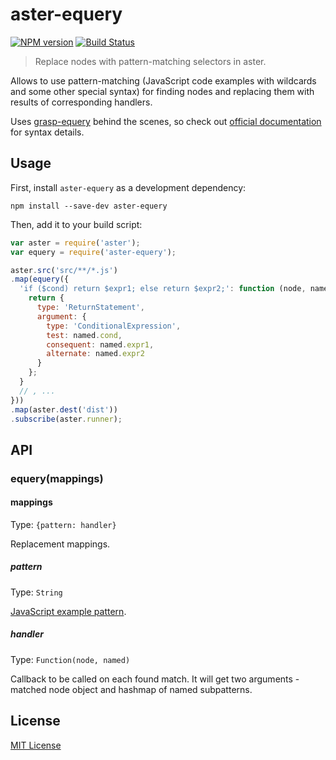 # aster-equery
[![NPM version][npm-image]][npm-url]
[![Build Status][travis-image]][travis-url]

> Replace nodes with pattern-matching selectors in aster.

Allows to use pattern-matching (JavaScript code examples with wildcards and some other special syntax) for finding nodes and replacing them with results of corresponding handlers.

Uses [grasp-equery](https://npmjs.org/package/grasp-equery) behind the scenes, so check out [official documentation](http://graspjs.com/docs/equery/) for syntax details.

## Usage

First, install `aster-equery` as a development dependency:

```shell
npm install --save-dev aster-equery
```

Then, add it to your build script:

```javascript
var aster = require('aster');
var equery = require('aster-equery');

aster.src('src/**/*.js')
.map(equery({
  'if ($cond) return $expr1; else return $expr2;': function (node, named) {
    return {
      type: 'ReturnStatement',
      argument: {
        type: 'ConditionalExpression',
        test: named.cond,
        consequent: named.expr1,
        alternate: named.expr2
      }
    };
  }
  // , ...
}))
.map(aster.dest('dist'))
.subscribe(aster.runner);
```

## API

### equery(mappings)

#### mappings
Type: `{pattern: handler}`

Replacement mappings.

##### pattern
Type: `String`

[JavaScript example pattern](http://graspjs.com/docs/equery/).

##### handler
Type: `Function(node, named)`

Callback to be called on each found match. It will get two arguments - matched node object and hashmap of named subpatterns.

## License

[MIT License](http://en.wikipedia.org/wiki/MIT_License)

[npm-url]: https://npmjs.org/package/aster-equery
[npm-image]: https://badge.fury.io/js/aster-equery.png

[travis-url]: http://travis-ci.org/asterjs/aster-equery
[travis-image]: https://secure.travis-ci.org/asterjs/aster-equery.png?branch=master
